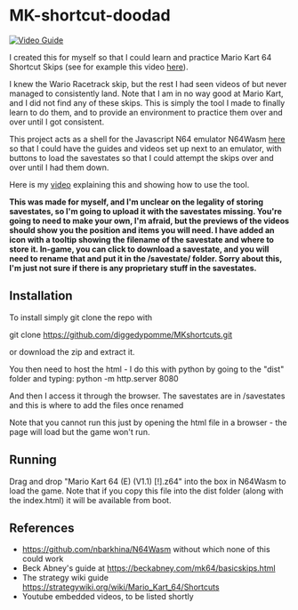 # MK-shortcut-doodad


[![Video Guide](https://img.youtube.com/vi/PptLQPXxvG4/0.jpg)](https://www.youtube.com/watch?v=PptLQPXxvG4)

I created this for myself so that I could learn and practice Mario Kart 64 Shortcut Skips (see for example this video [here](https://youtu.be/8lNlByFLRjE)). 

I knew the Wario Racetrack skip, but the rest I had seen videos of but never managed to consistently land. Note that I am in no way good at Mario Kart, and I did not find any of these skips. This is simply the tool I made to finally learn to do them, and to provide an environment to practice them over and over until I got consistent.

This project acts as a shell for the Javascript N64 emulator N64Wasm [here](https://github.com/nbarkhina/N64Wasm) so that I could have the guides and videos set up next to an emulator, with buttons to load the savestates so that I could attempt the skips over and over until I had them down.

Here is my [video](https://www.youtube.com/watch?v=PptLQPXxvG4) explaining this and showing how to use the tool.

<b>This was made for myself, and I'm unclear on the legality of storing savestates, so I'm going to upload it with the savestates missing. You're going to need to make your own, I'm afraid, but the previews of the videos should show you the position and items you will need. I have added an icon with a tooltip showing the filename of the savestate and where to store it. In-game, you can click to download a savestate, and you will need to rename that and put it in the /savestate/ folder. Sorry about this, I'm just not sure if there is any proprietary stuff in the savestates.</b>

## Installation

To install simply git clone the repo with

git clone https://github.com/diggedypomme/MKshortcuts.git

or download the zip and extract it.

You then need to host the html - I do this with python by going to the "dist" folder and typing:
python -m http.server 8080

And then I access it through the browser. The savestates are in /savestates and this is where to add the files once renamed

Note that you cannot run this just by opening the html file in a browser - the page will load but the game won't run. 

## Running 

Drag and drop "Mario Kart 64 (E) (V1.1) [!].z64" into the box in N64Wasm to load the game. Note that if you copy this file into the dist folder (along with the index.html) it will be available from boot.

## References
- https://github.com/nbarkhina/N64Wasm without which none of this could work
- Beck Abney's guide at https://beckabney.com/mk64/basicskips.html
- The strategy wiki guide https://strategywiki.org/wiki/Mario_Kart_64/Shortcuts
- Youtube embedded videos, to be listed shortly
